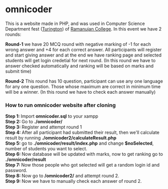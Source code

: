 # omnicoder
This is a website made in PHP, and was used in Computer Science Department fest ([Turington](https://turington.in/)) of [Ramanujan College](http://www.rcdu.in/). In this event we have 2 rounds:

<b>Round-1</b> we have 20 MCQ round with negative marking of -1 for each wrong answer and +4 for each correct answer. All participants will register and start giving answer and at the end we have ranking page and selected students will get login credetial for next round. (In this round we have to answer checked automatically and ranking will be based on marks and submit time)

<b>Round-2</b> This round has 10 question, participant can use any one language for any one question. Those whose maximum are correct in minimum time will be a winner. (In this round we have to check each answer manually)

<h3>How to run omnicoder website after cloning</h3>

<span><b>Step 1: </b>Import <b>omnicoder.sql</b> to your xampp</span><br>
<span><b>Step 2: </b>Go to <b>./omnicoder/</b></span><br>
<span><b>Step 3: </b>Register and attempt round 1</span><br>
<span><b>Step 4: </b>After all participant had submitted their result, then we'll calculate result by running <b>./omnicoder2/calculateResult.php</b></span><br>
<span><b>Step 5: </b>go to <b>./omnicoder/result/index.php</b> and change <b>$noSelected</b>, number of students you want to select.</span><br>
<span><b>Step 6: </b>Now database will be updated with marks, now to get ranking go to <b>./omnicoder/result</b></span><br>
<span><b>Step 7: </b>Now those people who got selected will get a random login id and password.</span><br>
<span><b>Step 8: </b>Now go to <b>/omnicoder2/</b> and attempt round 2.</span><br>
<span><b>Step 9: </b> Now we have to manually check each answer of round 2.</span><br>
